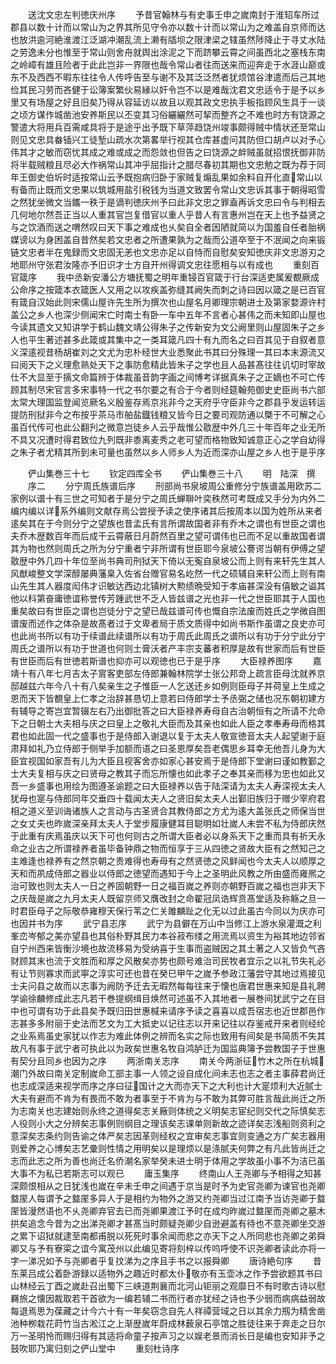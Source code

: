 <!-- { "loadSidebar": true } -->
　　送沈文忠左判徳庆州序
　　予昔官翰林与有史事壬申之嵗南封于淮轺车所过郡县以数十计而以常山为之界其所见守令亦以数十计而以常山为之难盖自京师而达也放洪逾河絶淮渡江泛湖冲潮乱流上濑有牐坝之限津梁之辖虽然陟降止于寻丈水陆之劳逸未分也惟至于常山则舍舟就舆出涂泥之下而跻攀云霄之间虽西北之塞栈东南之岭嶂有雄且险者于此此岂非一界限也哉令常山者往而送来而迎奔走于水涯山巅或东不及西西不暇东往往令人传呼告至与谢不及其泛泛然者犹烦馆谷津遣而后己其地俭其民习劳而吝健于讼簿案繁伙易縁以奸令岂不以是难哉沈君文忠适令于是予以乡里又有场屋之好且旧矣乃得从容延访以故且以观其政文忠执手板指顾风生具于一谈之顷方谋作城凿池安养斯民以丕变其习俗纚纚然可挈而整齐之不难也时方有饶源之警遣大将用兵百需咸具将于是途乎出予既下草萍趋饶州竣事颇得贼中情状还至常山则见文忠具畚锸兴工徒堑山疏水次第畧举行视其仓库甚虚问其防但口胡卢以对予心伟其才之敏而窃忧其成之难或成之而怨敛也但告之曰饶源之衅贼虽就招恨抚御非防将半载贼粮且尽必大作祸常山其冲乎屈指计之腊尽春初其期也文忠勉之既为荐于同年王御史伯圻时适按常山云予既抱病归卧于家贼复煽乱果如余料自开化直常山以有备而止既而文忠果以筑城用盐引税钱为当道文致罢令常山文忠诉其事于朝得昭雪之然犹坐微文当鑴一秩于是谪判徳庆州予曰此非文忠之罪盍再诉文忠曰令与判相去几何地尔然吾正当以人重其官岂复借官以重人乎昔人有言惠州岂在天上也予益贤之与之饮酒而送之喟然叹曰天下事之难成也乆矣自全者因陋就简以为国羞自任者胎祸媒谤以为身困盖自昔然矣若文忠者之所遭果孰为之哉而公道卒至于不泯闻之向来锻链文忠者半在鬼録而文忠固无恙也文忠亦足以自恃而自慰矣安知徳庆非文忠游刃之地耶州守张君汝隆亦予旧识才士方自开州得调文忠往愿相与以有成也
　　重刻百官箴序
　　我中丞新安潘公方塘抚蜀之明年重锓百官箴于行台深适吏属爰覩厥成公命序之按箴本衣箴医人又用之以攻疾盖弥缝其阙失而刺之诗曰因以箴之是已百官有箴自汉始此则宋儒山屋许先生所为撰次也山屋名月卿理宗朝进士及第家婺源许村盖公之乡人也深少侧闻宋亡时南士有卧一车中五年不言者心甚伟之而未知即山屋也今读其遗文又知讲学于鹤山魏文靖公得朱子之传新安为文公阙里则山屋固朱子之乡人也平生著述甚多此箴或其集中之一类耳箴凡四十有九而名之曰百其见于自叙者意义深逺视昔杨胡崔刘之文尤为忠朴经世大业悉聚此书其曰分殊理一其曰本末源流又曰阅天下之义理愈熟处天下之事防愈精此皆朱子之学也且人品甚髙往往讥切时宰故仕不大显至于摛文命篇辨于体裁虽音韵字画之间博考详据真朱子之正嫡也不可亡传顾其制尽宋官言多宋事特一代之书尔要之有合于今者则经筵翰苑御史史臣尚书六部太常大理国监登闻览厥名义殷鉴存焉京兆非今之天府乎守臣非今之郡县乎发运转运提防刑狱非今之布按乎茶马市舶盐鐡钱粮又皆今日之要司观防通以槩于不可解之心虽百代传可也此公翻刋之微意岂徒乡人云乎哉惟公敭歴中外几三十年百年之业无所不具又况遭时得君致位九列既非黍离麦秀之老可望而格物致知诚意正心之学自幼得之朱子者尤精其所到未可量也虽然以乡人师乡人为近而深亦山屋之乡人也于是乎序














　　俨山集巻三十七
　　钦定四库全书
　　俨山集巻三十八
　　明　陆深　撰
　　序二
　　分宁周氏族谱后序
　　刑部尚书泉坡周公重修分宁族谱盖用欧苏二家例以谱十有三世之可知者于是分宁之周氏蝉聨叶奕秩然可考既成又手分为内外二编内编以详系外编则文献存焉公尝授予读之使序诸其后按周本以国为姓所从来者逺矣其在于今则分宁之望族也昔孟氏有言所谓故国者非有乔木之谓也有世臣之谓也夫乔木歴数百年而后成干云霄蔽日月蔚然百里之望可谓伟也已而不足以重故国者谓其为物也然则周氏之所为分宁重者宁非所谓有世臣耶今泉坡公謇谔当朝有伊傅之望敭歴中外几四十年位至尚书典司刑狱天下倚以无寃自泉坡公而上则有来轩先生其人风猷峻整文学深醇屡典藩臬入佐省台赠官易名屹然一代之硕辅自来轩公而上则有南山先生其人器度闳伟才识敏达西边北镇树大勲绩晩受知于孝庙甚深没有僖敏之谥其他以科第奋庸徳谊称誉传芳踵武世不乏人皆兹谱之光也非一代之世臣耶其于人国也重矣故曰有世臣之谓也岂徒分宁之望已哉兹谱可传也慨自宗法废而姓氏之学微自图谱废而述作之体杂是故髙者过于文卑者局于质文质得中如尚书斯作虽谓之良史亦可也此尚书所以有功于续谱此续谱所以有功于周氏此周氏之谱所以有功于分宁此分宁周氏之谱所以有功于世道也何则土膏沃者产丰宗支蕃者积厚是故有世家而后有世臣有世臣而后有世徳若斯谱也抑亦可以观徳也已于是乎序
　　大臣禄养图序
　　嘉靖十有八年七月吉太子賔客吏部左侍郎兼翰林院学士张公邦竒上疏言臣母沈就养京邸越兹六年今八十有八矣亲生之子惟臣一人乞送还乡如例则臣母子并荷皇上生成之恩而天下皆覩皇上仁孝之治辞甚恳切上意若曰侍郎学士予丞弼之储也况东朝初建方有辅导之寄岂宜暂辍左右乃出御批答之曰大臣禄养寿母自古治朝恒有之所请不允命下之日朝士大夫相与庆之曰皇上之敬礼大臣而及其亲也如此人臣之孝奉寿母而格其君也如此固一代之盛事也于是侍郎入谢退以复于太夫人敬宣徳音太夫人起望谢于庭肃拜如礼乃立侍郎于侧举手加额而语之曰圣恩厚矣吾老偶思乡耳幸无他吾儿身为大臣宜视国如家吾有儿为大臣且视客舍亦如家心甚安焉于是侍郎下堂谢曰谨如教鄞之士大夫复相与庆之曰贤母之教其子而忘所懐也如此孝子之奉其亲而移为忠也如此又吾一乡盛事也用绘为图遵圣谕题之曰大臣禄养以告于陆深请为太夫人寿深视太夫人犹母也寔与侍郎同年交垂四十载闻太夫人之贤旧矣太夫人出鄞旧族归于赠少宰府君相之道义至训诲诸族人之言动与古圣贤合其教侍郎之方尤为逺大盖张氏之师保当世之女丈夫也昨嵗深亲拜太夫人于堂步履康健耳目聪明如壮嵗人未尝不私为侍郎庆然于此重有庆焉虽庆以天下可也何则古之所谓大臣者必以身系天下之重而具有祈天永命之业古之所谓禄养者虽毕备钟鼎之物而恒享于三从四徳之贤故大臣有之然知己之主难逢也禄养有之然京朝之贵难得也寿母有之然贤徳之风鲜闻也今太夫人以顺厚之天和而夙成侍郎之器业以侍郎之徳望而遇知于今上之圣明此风教之所由盛而雍熈之治可致也则太夫人一日之养固朝野一日之福百嵗之养则亦朝野百嵗之福也岂非天下之庆哉是嵗之九月太夫人既留京师又膺改封之命翟冠凤诰辉贲髙堂适及称觞之旦一时君臣母子之际敬恭雍穆天保行苇之仁关雎麟趾之化无以过此虽古今同以为庆亦可也因并书为序
　　武宁县志序
　　武宁为县僻在万山中当修江上游水泉灌溉之利峯峦岑郁之美亦望县也其俗朴野其民力本谷菽布缕之用流焉以资生为裕其地边邻省自宁州西来皆衡沙境也故流移易为受纳喜于生事而盗贼因之其土著之人又皆负气吝财顾其末也流于文胜而和厚之风散矣亦势也颇号难治司民牧者宜示之以礼节失礼必有让节则寡求而武寕之淳实可还也昔在癸巳甲午之嵗予参政江藩尝守其地过焉接见士夫问县之故而以志事为阙防予迁去无暇然每每往来于懐也唐君世惠来知是县礼聘学谕徐麟修成此志凡若干巻提纲缉目焕然可述虽不入其地者一展巻间犹武宁之在目中也可谓有功于此县矣予既归田世惠椷来请序予读之喜喜以成吾宿志也近世郡邑作志甚多多附丽于史法而艺文为工大抵史以记往志以开来记往以存鉴戒开来者则经纶之业系焉虽史家犹以作志为难此体例之辨而名实之际也致用有间矣是书简质不失其故凡有事于武宁者可执此以为政矣世惠名牧自鸿胪迁为国监典簿予尝教国子于世惠有契分且同乡也因为之序
　　两浙南关志序
　　南关今两浙征竹木之所在杭城潮门外故曰南关定制嵗命工部主事一人领之设自成化间未志也志之者主事薛君尚迁也志成深适来视学而序之序曰征国计之大而亦天下之大利也计大寔烦利大近腻士大夫有避而不肯为有畏而不敢为者事至于不肯为与不敢为其弊可胜言哉此尚迁之所为志南关也志建始则永终之道得矣志关厰则体统之义明矣志宦纪则交代之际慎矣志人役则小大之分辨矣志事例则纲目之理该矣志课单则新故之迹详矣志浅船则资利之意深矣志条约则告谕之体严矣志因革则经权之宜审矣志事宜则变通之方广矣志器用则爱养之心博矣志艺彚则性情之用明矣以是理烦以是涤腻夫何弊之有凡此皆尚迁之志而此志之所为善也尚迁名侨潮名家举癸未进士明于体用之学故虽小事不为洁已虽大事不为私已若斯志可以观已
　　庸玉集序
　　终南山人王尧卿与予相得之知甚深颇恨相从之日犹浅也嵗在辛未壬申之间遇于京当是时予为史官尧卿为谏官也尧卿盩厔人每谓予之盩厔多异人于是相约为物外之游又约尧卿当过江南予当访尧卿于盩厔皆漫然语也不乆尧卿弃官去已而尧卿果渡江予时在成均昨嵗过盩厔而尧卿之墓木拱矣追念今昔为之出涕尧卿才甚髙当时颇疑尧卿少自逊避盖有待也不意尧卿坐交游之累下诏狱就逮至南都甫脱以死死时事余闻而悲之亦天下之人所同悲也尧卿之弟舜卿又与予有寮寀之谊今寓茂州以此编见寄将刻梓以传呜呼使不识尧卿者读此亦将一字一涕况如予与尧卿者乎复抆涕为之序且手书之以报舜卿
　　唐诗絶句序
　　昔东莱吕成公着卧游録以适物外之趣近时都太仆敬亦有玉壶冰之作予尝欲题其书曰山林经云丁酉之嵗赴召出蜀下三峡道荆襄而北河山钜丽之观靡日不有时歌古诗以慰羇旅之懐因裁取若干首欲为一编若辅二书而行者亦犹经之诗也予少弱而病病益弱故每退焉思为葆藏之计今六十有一年矣窃念自先人祥禫营域之日以其余力剏为精舍凿池种栁栽花莳竹当古淞江之上渐歴嵗年蔚成林薮泉石亭馆之胜徒往来于奔走之日尔万一圣明怜而赐归得有其适将命童子按声习之以娱老景而消长日是编也安知非予之鼓吹耶乃寓归刻之俨山堂中
　　重刻杜诗序

